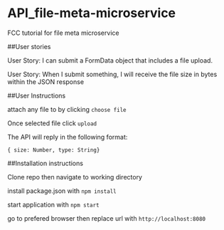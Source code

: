 # API_file-meta-microservice

FCC tutorial for file meta microservice

##User stories

User Story: I can submit a FormData object that includes a file upload.

User Story: When I submit something, I will receive the file size in bytes within the JSON response

##User Instructions

attach any file to by clicking `choose file`

Once selected file click `upload`

The API will reply in the following format:

`{ size: Number, type: String}`

##Installation instructions

Clone repo then navigate to working directory

install package.json with `npm install`

start application with `npm start`

go to prefered browser then replace url with `http://localhost:8080`
